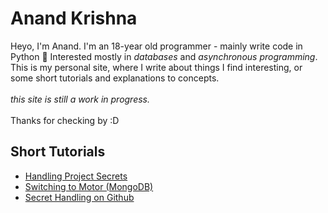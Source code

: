 # Anand Krishna
Heyo, I'm Anand. I'm an 18-year old programmer - mainly write code in Python :snake:
Interested mostly in *databases* and *asynchronous programming*. This is my personal site, where I write about things I find interesting, or some short tutorials and explanations to concepts.\
\
_this site is still a work in progress._\
\
 Thanks for checking by :D
 
 ## Short Tutorials
 - [Handling Project Secrets](tutorials/env-files.md)
 - [Switching to Motor (MongoDB)](tutorials/pymongo-to-motor.md)
 - [Secret Handling on Github](tutorials/gh-secrets.md)
